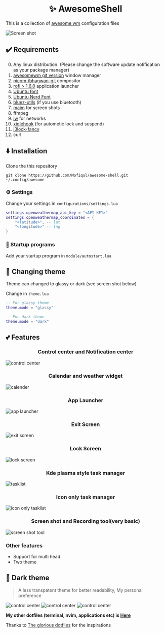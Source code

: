 <h1 align="center"> ✨ AwesomeShell</h1>

This is a collection of [awesome wm](https://awesomewm.org/) configuration files

![Screen shot](./screen-shots/glassy1.png)

## ✔️ Requirements
0. Any linux distribution. (Please change the software update notification as your package manager)
1. [awesomewm git version](https://awesomewm.org/)  window manager
2. [picom-ibhagwan-git](https://github.com/ibhagwan/picom)  compositor
3. [rofi > 1.6.0](https://github.com/davatorium/rofi)  application launcher
4. [Ubuntu font](https://archlinux.org/packages/community/any/ttf-ubuntu-font-family/)
5. [Ubuntu Nerd Font](https://www.nerdfonts.com/font-downloads)
6. [bluez-utils](https://archlinux.org/packages/extra/x86_64/bluez-utils/) (if you use bluetooth)
7. [maim](https://archlinux.org/packages/community/x86_64/scrot/) for screen shots
8. ffmpeg
9. [iw](https://archlinux.org/packages/core/x86_64/iw/) for networks
10. [xidlehook](https://github.com/jD91mZM2/xidlehook) (for autometic lock and suspend)
11. [i3lock-fancy](https://github.com/meskarune/i3lock-fancy)
12. curl

## ⬇️ Installation
Clone the this repository 

```
git clone https://github.com/Mofiqul/awesome-shell.git  ~/.config/awesome
```

### ⚙️ Settings
Change your settings in `configurations/settings.lua`

```lua
settings.openweathermap_api_key = "<API KEY>"
settings.openweathermap_coordinates = {
	"<latitude>", -- lat
	"<longitude>" -- lng
}
```


### 🚀 Startup programs
Add your startup program in  `module/autostart.lua`

## 🦄 Changing theme 

Theme can changed to glassy or dark (see screen shot below)

Change in `theme.lua`
```lua
-- For glassy theme
theme.mode = "glassy"

-- For dark theme
theme.mode = "dark"
```

## 💕 Features
<h3 align="center">Control center and Notification center</h3>

![control center](./screen-shots/glassy1.png)

<h3 align="center">Calendar and weather widget</h3>

![calender](./screen-shots/glassy2.png)


<h3 align="center">App Launcher</h3>

![app launcher](./screen-shots/glassy3.png)

<h3 align="center">Exit Screen</h3>

![exit screen](./screen-shots/glassy4.png)

<h3 align="center">Lock Screen</h3>

![lock screen](./screen-shots/glassy5.png)

<h3 align="center">Kde plasma style task manager</h3>

![tasklist](./screen-shots/tasklist.png)

<h3 align="center">Icon only task manager</h3>

![icon only tasklist](./screen-shots/icon-only-tasklist.png)

<h3 align="center">Screen shot and Recording tool(very basic)</h3>

![screen shot tool](./screen-shots/dark4.png)

### Other features
- Support for multi head
- Two theme



## 🌈 Dark theme 
> A less transpatent theme for better readability, My personal preference

![control center](./screen-shots/dark1.png)
![control center](./screen-shots/dark2.png)
![control center](./screen-shots/dark3.png)

**My other dotfiles (terminal, nvim, applications etc) is [Here](https://github.com/Mofiqul/Dotfiles)**

Thanks to [The glorious dotfiles](https://github.com/manilarome/the-glorious-dotfiles) for the inspirations